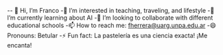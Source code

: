 -- 👋 Hi, I’m Franco
-👀 I’m interested in teaching, traveling, and lifestyle
-🌱 I’m currently learning about AI
-💞️ I’m looking to collaborate with different educational schools
-📫 How to reach me: fherrera@uarg.unpa.edu.ar
-😄 Pronouns: Betular
-⚡ Fun fact: La pastelería es una ciencia exacta! ¡Me encanta!

<!---
fherreraprog/fherreraprog is a ✨ special ✨ repository because its `README.md` (this file) appears on your GitHub profile.
You can click the Preview link to take a look at your changes.
--->
